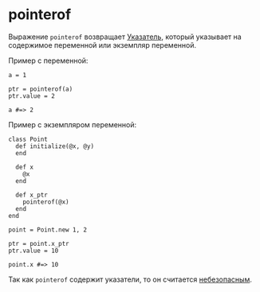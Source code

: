 # pointerof

Выражение `pointerof` возвращает [Указатель](http://crystal-lang.org/api/Pointer.html), который указывает на содержимое переменной или экземпляр переменной.

Пример с переменной:

```crystal
a = 1

ptr = pointerof(a)
ptr.value = 2

a #=> 2
```

Пример с экземпляром переменной:

```crystal
class Point
  def initialize(@x, @y)
  end

  def x
    @x
  end

  def x_ptr
    pointerof(@x)
  end
end

point = Point.new 1, 2

ptr = point.x_ptr
ptr.value = 10

point.x #=> 10
```

Так как `pointerof` содержит указатели, то он считается [небезопасным](unsafe.html).

